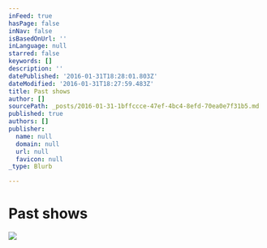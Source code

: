 ```yaml
---
inFeed: true
hasPage: false
inNav: false
isBasedOnUrl: ''
inLanguage: null
starred: false
keywords: []
description: ''
datePublished: '2016-01-31T18:28:01.803Z'
dateModified: '2016-01-31T18:27:59.483Z'
title: Past shows
author: []
sourcePath: _posts/2016-01-31-1bffccce-47ef-4bc4-8efd-70ea0e7f31b5.md
published: true
authors: []
publisher:
  name: null
  domain: null
  url: null
  favicon: null
_type: Blurb

---
```

# Past shows
![](https://s3-us-west-2.amazonaws.com/the-grid-img/p/187d93a942f47d32225b2f513b07a6be2a683bb3.jpg)